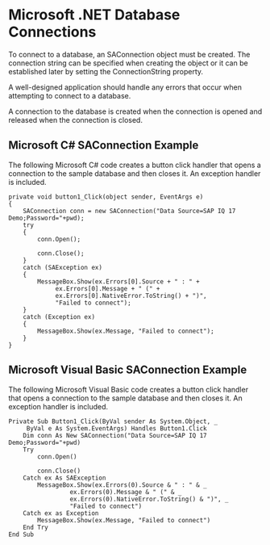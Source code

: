 <!-- loio3bd046166c5f10148206f610273b726c -->

# Microsoft .NET Database Connections

To connect to a database, an SAConnection object must be created. The connection string can be specified when creating the object or it can be established later by setting the ConnectionString property.



A well-designed application should handle any errors that occur when attempting to connect to a database.

A connection to the database is created when the connection is opened and released when the connection is closed.



## Microsoft C\# SAConnection Example

The following Microsoft C\# code creates a button click handler that opens a connection to the sample database and then closes it. An exception handler is included.

```
private void button1_Click(object sender, EventArgs e)
{
    SAConnection conn = new SAConnection("Data Source=SAP IQ 17 Demo;Password="+pwd);
    try
    {
        conn.Open();

        conn.Close();
    }
    catch (SAException ex)
    {
        MessageBox.Show(ex.Errors[0].Source + " : " +
             ex.Errors[0].Message + " (" +
             ex.Errors[0].NativeError.ToString() + ")",
             "Failed to connect");
    }
    catch (Exception ex)
    {
        MessageBox.Show(ex.Message, "Failed to connect");
    }
}
```



## Microsoft Visual Basic SAConnection Example

The following Microsoft Visual Basic code creates a button click handler that opens a connection to the sample database and then closes it. An exception handler is included.

```
Private Sub Button1_Click(ByVal sender As System.Object, _
     ByVal e As System.EventArgs) Handles Button1.Click
    Dim conn As New SAConnection("Data Source=SAP IQ 17 Demo;Password="+pwd)
    Try
        conn.Open()

        conn.Close()
    Catch ex As SAException
        MessageBox.Show(ex.Errors(0).Source & " : " & _
                 ex.Errors(0).Message & " (" & _
                 ex.Errors(0).NativeError.ToString() & ")", _
                 "Failed to connect")
    Catch ex as Exception
        MessageBox.Show(ex.Message, "Failed to connect")
    End Try
End Sub
```

